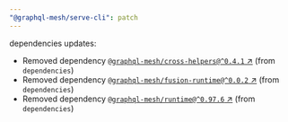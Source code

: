 ```yaml
---
"@graphql-mesh/serve-cli": patch
---
```

dependencies updates:
  - Removed dependency [`@graphql-mesh/cross-helpers@^0.4.1` ↗︎](https://www.npmjs.com/package/@graphql-mesh/cross-helpers/v/0.4.1) (from `dependencies`)
  - Removed dependency [`@graphql-mesh/fusion-runtime@^0.0.2` ↗︎](https://www.npmjs.com/package/@graphql-mesh/fusion-runtime/v/0.0.2) (from `dependencies`)
  - Removed dependency [`@graphql-mesh/runtime@^0.97.6` ↗︎](https://www.npmjs.com/package/@graphql-mesh/runtime/v/0.97.6) (from `dependencies`)
